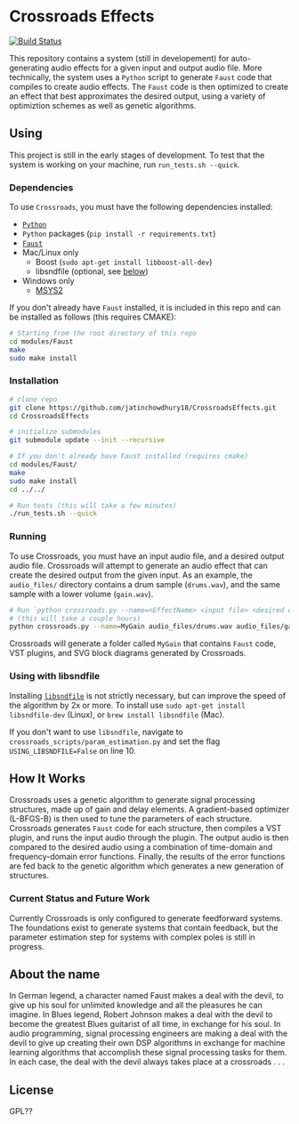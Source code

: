 # Crossroads Effects

[![Build Status](https://travis-ci.com/jatinchowdhury18/CrossroadsEffects.svg?token=Ub9niJrqG1Br1qaaxp7E&branch=master)](https://travis-ci.com/jatinchowdhury18/CrossroadsEffects)

This repository contains a system (still in developement)
for auto-generating audio effects for a given input and
output audio file. More technically, the system uses a `Python`
script to generate `Faust` code that compiles to create audio
effects. The `Faust` code is then optimized to create an effect
that best approximates the desired output, using a variety of
optimiztion schemes as well as genetic algorithms.

## Using

This project is still in the early stages of development.
To test that the system is working on your machine, run
`run_tests.sh --quick`.

### Dependencies

To use `Crossroads`, you must have the following dependencies
installed:

- [`Python`](https://www.python.org/)
- `Python` packages (`pip install -r requirements.txt`)
- [`Faust`](https://github.com/grame-cncm/faust)
- Mac/Linux only
  - Boost (`sudo apt-get install libboost-all-dev`)
  - libsndfile (optional, see [below](#using-with-libsndfile))
- Windows only
  - [MSYS2](https://www.msys2.org/)

If you don't already have `Faust` installed, it is included in 
this repo and can be installed as follows (this requires CMAKE):

```bash
# Starting from the root directory of this repo
cd modules/Faust
make
sudo make install
```

### Installation
```bash
# clone repo
git clone https://github.com/jatinchowdhury18/CrossroadsEffects.git
cd CrossroadsEffects

# initialize submodules
git submodule update --init --recursive

# If you don't already have Faust installed (requires cmake)
cd modules/Faust/
make
sudo make install
cd ../../

# Run tests (this will take a few minutes)
./run_tests.sh --quick
```

### Running

To use Crossroads, you must have an input audio file, and a
desired output audio file. Crossroads will attempt to generate
an audio effect that can create the desired output from the given
input. As an example, the `audio_files/` directory contains
a drum sample (`drums.wav`), and the same sample with a lower
volume (`gain.wav`).

```bash
# Run `python crossroads.py --name=<EffectName> <input file> <desired output file>`
# (this will take a couple hours)
python crossroads.py --name=MyGain audio_files/drums.wav audio_files/gain.wav
```
Crossroads will generate a folder called `MyGain` that contains
`Faust` code, VST plugins, and SVG block diagrams generated by 
Crossroads.

### Using with libsndfile

Installing [`libsndfile`](https://github.com/erikd/libsndfile) is
not strictly necessary, but can improve the speed of the algorithm
by 2x or more. To install use 
`sudo apt-get install  libsndfile-dev` (Linux), or
`brew install libsndfile` (Mac).

If you don't want to use `libsndfile`, navigate to
`crossroads_scripts/param_estimation.py` and set the flag
`USING_LIBSNDFILE=False` on line 10.

## How It Works

Crossroads uses a genetic algorithm to generate signal processing
structures, made up of gain and delay elements. A gradient-based
optimizer (L-BFGS-B) is then used to tune the parameters of each 
structure. Crossroads generates `Faust` code for each structure,
then compiles a VST plugin, and runs the input audio through the
plugin. The output audio is then compared to the desired audio
using a combination of time-domain and frequency-domain error
functions. Finally, the results of the error functions are fed
back to the genetic algorithm which generates a new generation
of structures.

### Current Status and Future Work

Currently Crossroads is only configured to generate
feedforward systems. The foundations exist to generate systems
that contain feedback, but the parameter estimation step for
systems with complex poles is still in progress.

## About the name

In German legend, a character named Faust makes a deal with
the devil, to give up his soul for unlimited knowledge and all
the pleasures he can imagine. In Blues legend, Robert Johnson 
makes a deal with the devil to become the greatest Blues guitarist
of all time, in exchange for his soul. In audio programming, 
signal processing engineers are making a deal with the devil to
give up creating their own DSP algorithms in exchange for machine
learning algorithms that accomplish these signal processing tasks
for them. In each case, the deal with the devil always takes place
at a crossroads . . .

## License

GPL??
